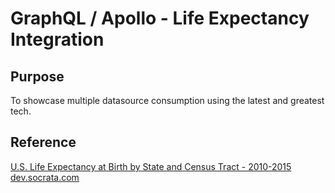 # GraphQL / Apollo - Life Expectancy Integration

## Purpose

To showcase multiple datasource consumption using the latest and greatest tech.

## Reference

[U.S. Life Expectancy at Birth by State and Census Tract - 2010-2015](https://data.cdc.gov/NCHS/U-S-Life-Expectancy-at-Birth-by-State-and-Census-T/5h56-n989)
[dev.socrata.com](https://dev.socrata.com/)
